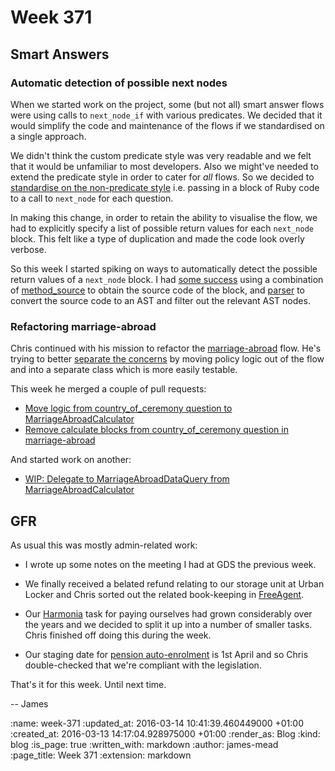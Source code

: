 Week 371
========

## Smart Answers

### Automatic detection of possible next nodes

When we started work on the project, some (but not all) smart answer flows were
using calls to `next_node_if` with various predicates. We decided that it would
simplify the code and maintenance of the flows if we standardised on a single
approach.

We didn't think the custom predicate style was very readable and we felt that it
would be unfamiliar to most developers. Also we might've needed to extend the
predicate style in order to cater for *all* flows. So we decided to [standardise
on the non-predicate style][pr-2163] i.e. passing in a block of Ruby code to a
call to `next_node` for each question.

In making this change, in order to retain the ability to visualise the flow, we
had to explicitly specify a list of possible return values for each `next_node`
block. This felt like a type of duplication and made the code look overly
verbose.

So this week I started spiking on ways to automatically detect the possible
return values of a `next_node` block. I had [some success][pr-2311] using a combination of
[method_source][] to obtain the source code of the block, and [parser][] to
convert the source code to an AST and filter out the relevant AST nodes.

### Refactoring marriage-abroad

Chris continued with his mission to refactor the [marriage-abroad][] flow. He's
trying to better [separate the concerns][refactoring-docs] by moving policy
logic out of the flow and into a separate class which is more easily testable.

This week he merged a couple of pull requests:

* [Move logic from country_of_ceremony question to MarriageAbroadCalculator][pr-2297]
* [Remove calculate blocks from country_of_ceremony question in marriage-abroad][pr-2307]

And started work on another:

* [WIP: Delegate to MarriageAbroadDataQuery from MarriageAbroadCalculator][pr-2298]

## GFR

As usual this was mostly admin-related work:

* I wrote up some notes on the meeting I had at GDS the previous week.

* We finally received a belated refund relating to our storage unit at Urban
Locker and Chris sorted out the related book-keeping in [FreeAgent][].

* Our [Harmonia][] task for paying ourselves had grown considerably over the
years and we decided to split it up into a number of smaller tasks. Chris
finished off doing this during the week.

* Our staging date for [pension auto-enrolment][] is 1st April and so Chris double-checked that we're compliant with the legislation.

That's it for this week. Until next time.

-- James

[pr-2163]: https://github.com/alphagov/smart-answers/pull/2163
[pr-2311]: https://github.com/alphagov/smart-answers/pull/2311
[method_source]: https://rubygems.org/gems/method_source/
[parser]: https://github.com/whitequark/parser
[marriage-abroad]: https://www.gov.uk/marriage-abroad
[refactoring-docs]: https://github.com/alphagov/smart-answers/blob/5c53423fbf1b936692f5972567524080d3820f81/doc/refactoring.md
[pr-2297]: https://github.com/alphagov/smart-answers/pull/2297
[pr-2307]: https://github.com/alphagov/smart-answers/pull/2307
[pr-2298]: https://github.com/alphagov/smart-answers/pull/2297
[FreeAgent]: http://www.freeagent.com/
[Harmonia]: https://harmonia.io
[pension auto-enrolment]: http://www.thepensionsregulator.gov.uk/en/employers

:name: week-371
:updated_at: 2016-03-14 10:41:39.460449000 +01:00
:created_at: 2016-03-13 14:17:04.928975000 +01:00
:render_as: Blog
:kind: blog
:is_page: true
:written_with: markdown
:author: james-mead
:page_title: Week 371
:extension: markdown
